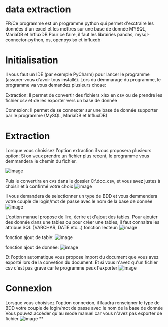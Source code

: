 # data extraction
FR/Ce programme est un programme python qui permet d'exctraire les données d'un excel et les mettres sur une base de donnée MYSQL, MariaDB et InfluxDB
Pour ce faire, il faut les librairies pandas, mysql-connector-python, os, openpyxlsx et influxdb

# Initialisation
Il vous faut un IDE (par exemple PyCharm) pour lancer le programme (assurer-vous d'avoir tous installé).
Lors du démmarage du programme, le programme va vous demandez plusieurs chose:

Extraction: Il permet de convertir des fichiers xlsx en csv ou de prendre les fichier csv et de les exporter vers un base de donnée

Connexion: Il permet de se connecter sur une base de donnée supporter par le programme (MySQL, MariaDB et InfluxDB)
# Extraction
Lorsque vous choisisez l'option extraction il vous proposera plusieurs option:
Si on veux prendre un fichier plus recent, le programme vous demmandera le chemin du fichier.

![image](https://github.com/lgutel/data-extraction/assets/150175199/a7e1e842-1ce0-4a7c-8515-c5386be5ffaa)

Puis le convertira en cvs dans le dossier C:\doc_csv\, et vous avez justes à choisir et à confirmé votre choix
![image](https://github.com/lgutel/data-extraction/assets/150175199/cb8ee835-3d9d-4400-92a3-f7229c7a54a3)

Il vous demandera de selectionner un type de BDD et vous demmendera votre couple de login/mot de passe avec le nom de la base de donnée
![image](https://github.com/lgutel/data-extraction/assets/150175199/dae54155-177b-4824-b90f-b1889236e971)

L'option manuel propose de lire, écrire et d'ajout des tables. Pour ajouter des donnée dans une tables ou pour créer une tables, il faut connaitre les attribue SQL (VARCHAR, DATE etc...)
fonction lecteur: ![image](https://github.com/lgutel/data-extraction/assets/150175199/2cf17a5f-08bd-4c2b-9465-c0f4378acda0)

fonction ajout de table: ![image](https://github.com/lgutel/data-extraction/assets/150175199/bd747c77-9b6f-452d-ae18-71e7e915376b)

fonction ajout de donnée: ![image](https://github.com/lgutel/data-extraction/assets/150175199/2ccfb0a4-ed3c-4513-9ae8-22596f4c207e)

Et l'option automatique vous propose import du document que vous avez exporté lors de la convetion du document. Et si vous n'avez qu'un fichier csv c'est pas grave car le programme peux l'exporter 
![image](https://github.com/lgutel/data-extraction/assets/150175199/85bc0af7-82f6-4da3-92e2-66ab5950b90c)

# Connexion
Lorsque vous choisisez l'option connexion, il faudra renseigner le type de BDD votre couple de login/mot de passe avec le nom de la base de donnée
Vous pouvez accéder qu'au mode manuel car vous n'avez pas exporter de fichier 
![image](https://github.com/lgutel/data-extraction/assets/150175199/88f3eea3-319e-43f6-a052-3531709404a7)
**
